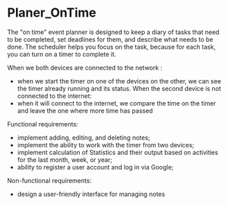 # Planer_OnTime

The "on time" event planner is designed to keep a diary of tasks that need to be completed, set deadlines for them, and describe what needs to be done. The scheduler helps you focus on the task, because for each task, you can turn on a timer to complete it.

When we both devices are connected to the network :
  - when we start the timer on one of the devices on the other, we can see the timer already running and its status.
When the second device is not connected to the internet:
 - when it will connect to the internet, we compare the time on the timer and leave the one where more time has passed

Functional requirements:
- implement adding, editing, and deleting notes;
- implement the ability to work with the timer from two devices;
- implement calculation of Statistics and their output based on activities for the last month, week, or year;
- ability to register a user account and log in via Google;

Non-functional requirements:
- design a user-friendly interface for managing notes
